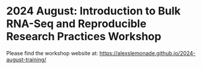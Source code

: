 # 2024 August: Introduction to Bulk RNA-Seq and Reproducible Research Practices Workshop

Please find the workshop website at: https://alexslemonade.github.io/2024-august-training/
